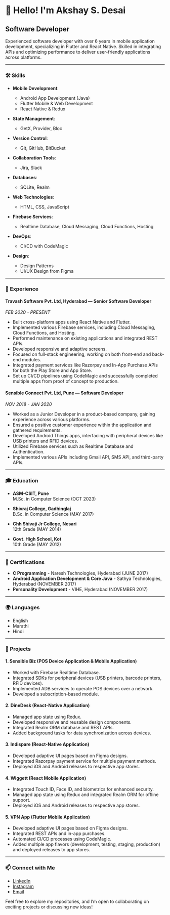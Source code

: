 # 👋 Hello! I'm Akshay S. Desai

## Software Developer

Experienced software developer with over 6 years in mobile application development, specializing in Flutter and React Native. Skilled in integrating APIs and optimizing performance to deliver user-friendly applications across platforms.

---

### 🛠️ Skills

- **Mobile Development**: 
  - Android App Development (Java)
  - Flutter Mobile & Web Development
  - React Native & Redux

- **State Management**: 
  - GetX, Provider, Bloc

- **Version Control**: 
  - Git, GitHub, BitBucket

- **Collaboration Tools**: 
  - Jira, Slack

- **Databases**: 
  - SQLite, Realm

- **Web Technologies**: 
  - HTML, CSS, JavaScript

- **Firebase Services**: 
  - Realtime Database, Cloud Messaging, Cloud Functions, Hosting

- **DevOps**: 
  - CI/CD with CodeMagic

- **Design**: 
  - Design Patterns
  - UI/UX Design from Figma

---

### 📂 Experience

#### **Travash Software Pvt. Ltd, Hyderabad** — Senior Software Developer  
_FEB 2020 - PRESENT_  
- Built cross-platform apps using React Native and Flutter.
- Implemented various Firebase services, including Cloud Messaging, Cloud Functions, and Hosting.
- Performed maintenance on existing applications and integrated REST APIs.
- Developed responsive and adaptive screens.
- Focused on full-stack engineering, working on both front-end and back-end modules.
- Integrated payment services like Razorpay and In-App Purchase APIs for both the Play Store and App Store.
- Set up CI/CD pipelines using CodeMagic and successfully completed multiple apps from proof of concept to production.

#### **Sensible Connect Pvt. Ltd, Pune** — Software Developer  
_NOV 2018 - JAN 2020_  
- Worked as a Junior Developer in a product-based company, gaining experience across various platforms.
- Ensured a positive customer experience within the application and gathered requirements.
- Developed Android Things apps, interfacing with peripheral devices like USB printers and RFID devices.
- Utilized Firebase services such as Realtime Database and Authentication.
- Implemented various APIs including Gmail API, SMS API, and third-party APIs.

---

### 🎓 Education

- **ASM-CSIT, Pune**  
  M.Sc. in Computer Science (OCT 2023)

- **Shivraj College, Gadhinglaj**  
  B.Sc. in Computer Science (MAY 2017)

- **Chh Shivaji Jr College, Nesari**  
  12th Grade (MAY 2014)

- **Govt. High School, Kot**  
  10th Grade (MAY 2012)

---

### 📜 Certifications

- **C Programming** - Naresh Technologies, Hyderabad (JUNE 2017)
- **Android Application Development & Core Java** - Sathya Technologies, Hyderabad (NOVEMBER 2017)
- **Personality Development** - VIHE, Hyderabad (NOVEMBER 2017)

---

### 🌍 Languages

- English
- Marathi
- Hindi

---

### 📂 Projects

#### **1. Sensible Biz (POS Device Application & Mobile Application)**
- Worked with Firebase Realtime Database.
- Integrated SDKs for peripheral devices (USB printers, barcode printers, RFID devices).
- Implemented ADB services to operate POS devices over a network.
- Developed a subscription-based module.

#### **2. DineDesk (React-Native Application)**
- Managed app state using Redux.
- Developed responsive and reusable design components.
- Integrated Realm ORM database and REST APIs.
- Added background tasks for data synchronization across devices.

#### **3. Indispare (React-Native Application)**
- Developed adaptive UI pages based on Figma designs.
- Integrated Razorpay payment service for multiple payment methods.
- Deployed iOS and Android releases to respective app stores.

#### **4. Wiggett (React Mobile Application)**
- Integrated Touch ID, Face ID, and biometrics for enhanced security.
- Managed app state using Redux and integrated Realm ORM for offline support.
- Deployed iOS and Android releases to respective app stores.

#### **5. VPN App (Flutter Mobile Application)**
- Developed adaptive UI pages based on Figma designs.
- Integrated REST APIs and in-app purchases.
- Automated CI/CD processes using CodeMagic.
- Added multiple app flavors (development, testing, staging, production) and deployed releases to app stores.

---

### 📫 Connect with Me

- [LinkedIn](https://www.linkedin.com/in/akshay-desai-9287a2264)
- [Instagram](https://www.instagram.com/life_at_90kmph/)
- [Email](mailto:dev.akshay2010@gmail.com)

Feel free to explore my repositories, and I’m open to collaborating on exciting projects or discussing new ideas!
